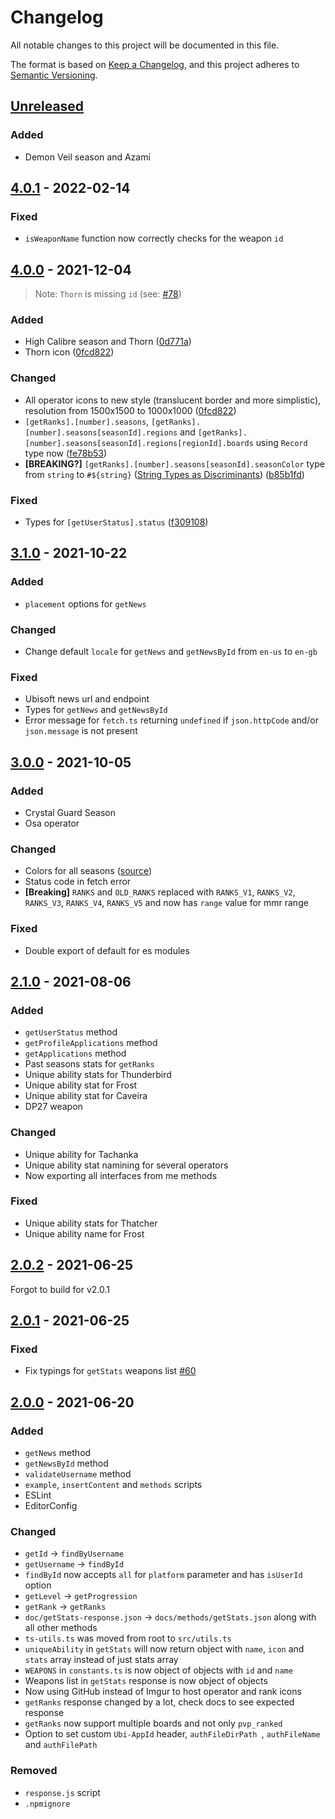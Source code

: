 # Changelog
All notable changes to this project will be documented in this file.

The format is based on [Keep a Changelog](https://keepachangelog.com/en/1.0.0/),
and this project adheres to [Semantic Versioning](https://semver.org/spec/v2.0.0.html).

## [Unreleased]

### Added
* Demon Veil season and Azami

## [4.0.1] - 2022-02-14

### Fixed

* `isWeaponName` function now correctly checks for the weapon `id`

## [4.0.0] - 2021-12-04

> Note: `Thorn` is missing `id` (see: [#78](https://github.com/danielwerg/r6api.js/issues/78))

### Added
* High Calibre season and Thorn ([0d771a](https://github.com/danielwerg/r6api.js/commit/0d771a8a0b321db157ab4d1ac20ce651775b232d))
* Thorn icon ([0fcd822](https://github.com/danielwerg/r6api.js/commit/0fcd822a7c7fcce3c66d5d127994555de30b87a0))

### Changed
* All operator icons to new style (translucent border and more simplistic), resolution from 1500x1500 to 1000x1000 ([0fcd822](https://github.com/danielwerg/r6api.js/commit/0fcd822a7c7fcce3c66d5d127994555de30b87a0))
* `[getRanks].[number].seasons`, `[getRanks].[number].seasons[seasonId].regions` and `[getRanks].[number].seasons[seasonId].regions[regionId].boards` using `Record` type now ([fe78b53](https://github.com/danielwerg/r6api.js/commit/fe78b537180401bcfb4adc85ef258d32d20589fa))
* **[BREAKING?]** `[getRanks].[number].seasons[seasonId].seasonColor` type from `string` to `#${string}` ([String Types as Discriminants](https://devblogs.microsoft.com/typescript/announcing-typescript-4-5/#template-string-discriminants)) ([b85b1fd](https://github.com/danielwerg/r6api.js/commit/b85b1fd0a392724c863d5b49691af4c660308c64))

### Fixed
* Types for `[getUserStatus].status` ([f309108](https://github.com/danielwerg/r6api.js/commit/f309108cb48e0493898670754a9dde450c64d735))

## [3.1.0] - 2021-10-22

### Added
* `placement` options for `getNews`

### Changed
* Change default `locale` for `getNews` and `getNewsById` from `en-us` to `en-gb`

### Fixed
* Ubisoft news url and endpoint
* Types for `getNews` and `getNewsById`
* Error message for `fetch.ts` returning `undefined` if `json.httpCode` and/or `json.message` is not present

## [3.0.0] - 2021-10-05

### Added
* Crystal Guard Season
* Osa operator

### Changed
* Colors for all seasons ([source](https://www.ubisoft.com/en-us/game/rainbow-six/siege/game-info/seasons))
* Status code in fetch error
* **[Breaking]** `RANKS` and `OLD_RANKS` replaced with `RANKS_V1`, `RANKS_V2`, `RANKS_V3`, `RANKS_V4`, `RANKS_V5` and now has `range` value for mmr range

### Fixed
* Double export of default for es modules

## [2.1.0] - 2021-08-06

### Added
* `getUserStatus` method
* `getProfileApplications` method
* `getApplications` method
* Past seasons stats for `getRanks`
* Unique ability stats for Thunderbird
* Unique ability stat for Frost
* Unique ability stat for Caveira
* DP27 weapon

### Changed
* Unique ability for Tachanka
* Unique ability stat namining for several operators
* Now exporting all interfaces from me methods

### Fixed
* Unique ability stats for Thatcher
* Unique ability name for Frost

## [2.0.2] - 2021-06-25

Forgot to build for v2.0.1

## [2.0.1] - 2021-06-25

### Fixed
* Fix typings for `getStats` weapons list [#60](https://github.com/danielwerg/r6api.js/pull/60)

## [2.0.0] - 2021-06-20

### Added
* `getNews` method
* `getNewsById` method
* `validateUsername` method
* `example`, `insertContent` and `methods` scripts
* ESLint
* EditorConfig

### Changed
* `getId` -> `findByUsername`
* `getUsername` -> `findById`
* `findById` now accepts `all` for `platform` parameter and has `isUserId` option
* `getLevel` -> `getProgression`
* `getRank` -> `getRanks`
* `doc/getStats-response.json` -> `docs/methods/getStats.json` along with all other methods
* `ts-utils.ts` was moved from root to `src/utils.ts`
* `uniqueAbility` in `getStats` will now return object with `name`, `icon` and `stats` array instead of just stats array
* `WEAPONS` in `constants.ts` is now object of objects with `id` and `name`
* Weapons list in `getStats` response is now object of objects
* Now using GitHub instead of Imgur to host operator and rank icons
* `getRanks` response changed by a lot, check docs to see expected response
* `getRanks` now support multiple boards and not only `pvp_ranked`
* Option to set custom `Ubi-AppId` header, `authFileDirPath `, `authFileName` and `authFilePath`

### Removed
* `response.js` script
* `.npmignore`

[Unreleased]: https://github.com/danielwerg/r6api.js/compare/v4.0.1...master
[4.0.1]: https://github.com/danielwerg/r6api.js/compare/v4.0.0...v4.0.1
[4.0.0]: https://github.com/danielwerg/r6api.js/compare/v3.1.0...v4.0.0
[3.1.0]: https://github.com/danielwerg/r6api.js/compare/v3.0.0...v3.1.0
[3.0.0]: https://github.com/danielwerg/r6api.js/compare/v2.1.0...v3.0.0
[2.1.0]: https://github.com/danielwerg/r6api.js/compare/v2.0.2...v2.1.0
[2.0.2]: https://github.com/danielwerg/r6api.js/compare/v2.0.1...v2.0.2
[2.0.1]: https://github.com/danielwerg/r6api.js/compare/v2.0.0...v2.0.1
[2.0.0]: https://github.com/danielwerg/r6api.js/compare/v1.7.0...v2.0.0
